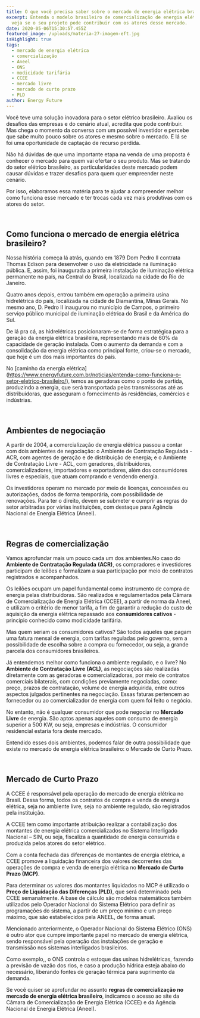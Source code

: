 ```yaml
---
title: O que você precisa saber sobre o mercado de energia elétrica brasileiro
excerpt: Entenda o modelo brasileiro de comercialização de energia elétrica e
  veja se o seu projeto pode contribuir com os atores desse mercado.
date: 2020-05-06T15:30:57.455Z
featured_image: /uploads/materia-27-imagem-eft.jpg
isHighlight: true
tags:
  - mercado de energia elétrica
  - comercialização
  - Aneel
  - ONS
  - modicidade tarifária
  - CCEE
  - mercado livre
  - mercado de curto prazo
  - PLD
author: Energy Future
---
```

Você teve uma solução inovadora para o setor elétrico brasileiro. Avaliou os desafios das empresas e do cenário atual, acredita que pode contribuir. Mas chega o momento da conversa com um possível investidor e percebe que sabe muito pouco sobre os atores e mesmo sobre o mercado. E lá se foi uma oportunidade de captação de recurso perdida.

Não há dúvidas de que uma importante etapa na venda de uma proposta é conhecer o mercado para quem vai ofertar o seu produto. Mas se tratando do setor elétrico brasileiro, as particularidades deste mercado podem causar dúvidas e trazer desafios para quem quer empreender neste cenário.

Por isso, elaboramos essa matéria para te ajudar a compreender melhor como funciona esse mercado e ter trocas cada vez mais produtivas com os atores do setor.

<Br>

## Como funciona o mercado de energia elétrica brasileiro?

Nossa história começa lá atrás, quando em 1879 Dom Pedro II contrata Thomas Edison para desenvolver o uso da eletricidade na iluminação pública. E, assim, foi inaugurada a primeira instalação de iluminação elétrica permanente no país, na Central do Brasil, localizada na cidade do Rio de Janeiro.

Quatro anos depois, entrou também em operação a primeira usina hidrelétrica do país, localizada na cidade de Diamantina, Minas Gerais. No mesmo ano, D. Pedro II inaugurou no município de Campos, o primeiro serviço público municipal de iluminação elétrica do Brasil e da América do Sul.

De lá pra cá, as hidrelétricas posicionaram-se de forma estratégica para a geração da energia elétrica brasileira, representando mais de 60% da capacidade de geração instalada. Com o aumento da demanda e com a consolidação da energia elétrica como principal fonte, criou-se o mercado, que hoje é um dos mais importantes do país.

No []([https://www.energyfuture.com.br/noticias/entenda-como-funciona-o-setor-eletrico-brasileiro](https://www.energyfuture.com.br/noticias/entenda-como-funciona-o-setor-eletrico-brasileiro/))[caminho da energia elétrica](https://www.energyfuture.com.br/noticias/entenda-como-funciona-o-setor-eletrico-brasileiro/), temos as geradoras como o ponto de partida, produzindo a energia, que será transportada pelas transmissoras até as distribuidoras, que asseguram o fornecimento às residências, comércios e indústrias.

<BR>

## Ambientes de negociação

A partir de 2004, a comercialização de energia elétrica passou a contar com dois ambientes de negociação: o Ambiente de Contratação Regulada - ACR, com agentes de geração e de distribuição de energia; e o Ambiente de Contratação Livre - ACL, com geradores, distribuidores, comercializadores, importadores e exportadores, além dos consumidores livres e especiais, que atuam comprando e vendendo energia.

Os investidores operam no mercado por meio de licenças, concessões ou autorizações, dados de forma temporária, com possibilidade de renovações. Para ter o direito, devem se submeter e cumprir as regras do setor arbitradas por várias instituições, com destaque para Agência Nacional de Energia Elétrica (Aneel).

<BR>

## Regras de comercialização

Vamos aprofundar mais um pouco cada um dos ambientes.No caso do **Ambiente de Contratação Regulada** **(ACR)**, os compradores e investidores participam de leilões e formalizam a sua participação por meio de contratos registrados e acompanhados.

Os leilões ocupam um papel fundamental como instrumento de compra de energia pelas distribuidoras. São realizados e regulamentados pela Câmara de Comercialização de Energia Elétrica (CCEE), a partir de norma da Aneel, e utilizam o critério de menor tarifa, a fim de garantir a redução do custo de aquisição da energia elétrica repassado aos **consumidores cativos** -princípio conhecido como modicidade tarifária.

Mas quem seriam os consumidores cativos? São todos aqueles que pagam uma fatura mensal de energia, com tarifas reguladas pelo governo, sem a possibilidade de escolha sobre a compra ou fornecedor, ou seja, a grande parcela dos consumidores brasileiros.

Já entendemos melhor como funciona o ambiente regulado, e o livre? No **Ambiente de Contratação Livre** **(ACL)**, as negociações são realizadas diretamente com as geradoras e comercializadoras, por meio de contratos comerciais bilaterais, com condições previamente negociadas, como: preço, prazos de contratação, volume de energia adquirida, entre outros aspectos julgados pertinentes na negociação. Essas faturas pertencem ao fornecedor ou ao comercializador de energia com quem foi feito o negócio.

No entanto, não é qualquer consumidor que pode negociar no **Mercado Livre** de energia. São aptos apenas aqueles com consumo de energia superior a 500 KW, ou seja, empresas e indústrias. O consumidor residencial estaria fora deste mercado.

Entendido esses dois ambientes, podemos falar de outra possibilidade que existe no mercado de energia elétrica brasileiro: o Mercado de Curto Prazo.

<BR>

## Mercado de Curto Prazo

A CCEE é responsável pela operação do mercado de energia elétrica no Brasil. Dessa forma, todos os contratos de compra e venda de energia elétrica, seja no ambiente livre, seja no ambiente regulado, são registrados pela instituição.

A CCEE tem como importante atribuição realizar a contabilização dos montantes de energia elétrica comercializados no Sistema Interligado Nacional – SIN, ou seja, fiscaliza a quantidade de energia consumida e produzida pelos atores do setor elétrico.

Com a conta fechada das diferenças de montantes de energia elétrica, a CCEE promove a liquidação financeira dos valores decorrentes das operações de compra e venda de energia elétrica no **Mercado de Curto Prazo (MCP)**.

Para determinar os valores dos montantes liquidados no MCP é utilizado o **Preço de Liquidação das Diferenças (PLD)**, que será determinado pela CCEE semanalmente. A base de cálculo são modelos matemáticos também utilizados pelo Operador Nacional do Sistema Elétrico para definir as programações do sistema, a partir de um preço mínimo e um preço máximo, que são estabelecidos pela ANEEL, de forma anual.

Mencionado anteriormente, o Operador Nacional do Sistema Elétrico (ONS) é outro ator que cumpre importante papel no mercado de energia elétrica, sendo responsável pela operação das instalações de geração e transmissão nos sistemas interligados brasileiros.

Como exemplo,, o ONS controla o estoque das usinas hidrelétricas, fazendo a previsão de vazão dos rios, e caso a produção hídrica esteja abaixo do necessário, liberando fontes de geração térmica para suprimento da demanda.

Se você quiser se aprofundar no assunto **regras de comercialização no mercado de energia elétrica brasileiro**, indicamos o acesso ao site da Câmara de Comercialização de Energia Elétrica (CCEE) e da Agência Nacional de Energia Elétrica (Aneel).